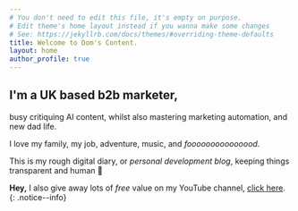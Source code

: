 ```yaml
---
# You don't need to edit this file, it's empty on purpose.
# Edit theme's home layout instead if you wanna make some changes
# See: https://jekyllrb.com/docs/themes/#overriding-theme-defaults
title: Welcome to Dom's Content.
layout: home
author_profile: true
---
```


## I'm a UK based b2b marketer, 

busy critiquing AI content, whilst also mastering marketing automation, and new dad life. 

I love my family, my job, adventure, music, and *fooooooooooooood.*

This is my rough digital diary, or *personal development blog*, keeping things transparent and human 🧘

  **Hey,** I also give away lots of *free* value on my YouTube channel, [click here](https://youtube.com/@doms-content). 
  {: .notice--info}
  
